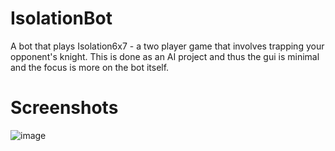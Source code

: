 # IsolationBot
A bot that plays Isolation6x7 - a two player game that involves trapping your opponent's knight. 
This is done as an AI project and thus the gui is minimal and the focus is more on the bot itself.

# Screenshots

![image](https://github.com/bikaldev/IsolationBot/assets/73520298/6109c4e3-7676-4c64-8101-1ccfe0acc7f0)

